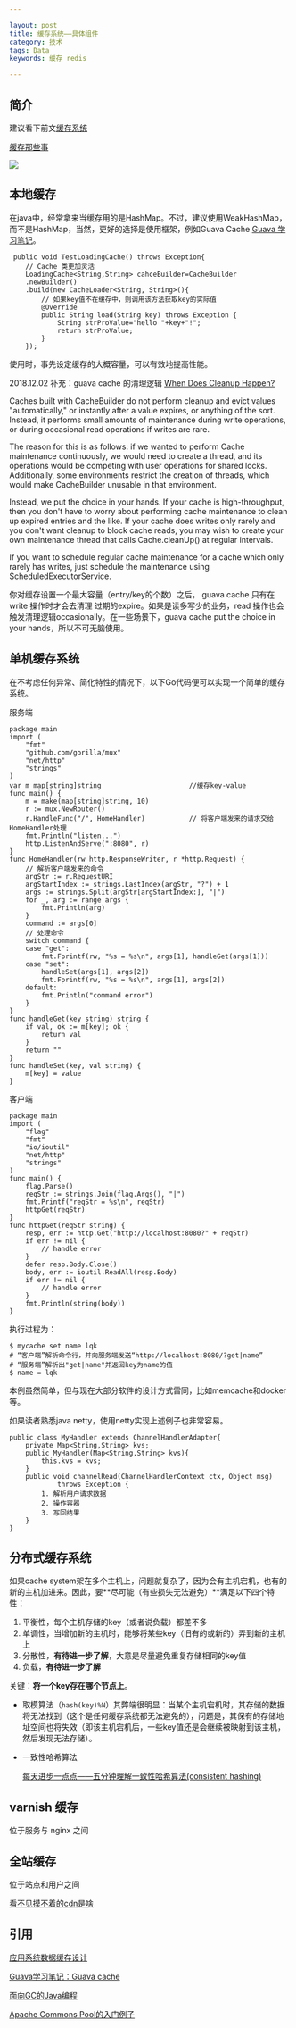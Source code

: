 ```yaml
---

layout: post
title: 缓存系统——具体组件
category: 技术
tags: Data
keywords: 缓存 redis

---
```


## 简介

建议看下前文[缓存系统](http://topsli.github.io/2015/06/26/cache_system.html)

[缓存那些事](https://tech.meituan.com/cache_about.html)

![](/public/upload/data/cache_location.png)

## 本地缓存

在java中，经常拿来当缓存用的是HashMap。不过，建议使用WeakHashMap，而不是HashMap，当然，更好的选择是使用框架，例如Guava Cache [Guava 学习笔记](https://legacy.gitbook.com/book/skyao/learning-guava/details)。

     public void TestLoadingCache() throws Exception{
        // Cache 类更加灵活
        LoadingCache<String,String> cahceBuilder=CacheBuilder
        .newBuilder()
        .build(new CacheLoader<String, String>(){
            // 如果key值不在缓存中，则调用该方法获取key的实际值
            @Override
            public String load(String key) throws Exception {        
                String strProValue="hello "+key+"!";                
                return strProValue;
            }
        });  
        

使用时，事先设定缓存的大概容量，可以有效地提高性能。   

2018.12.02 补充：guava cache 的清理逻辑 [When Does Cleanup Happen?](https://github.com/google/guava/wiki/CachesExplained) 

Caches built with CacheBuilder do not perform cleanup and evict values "automatically," or instantly after a value expires, or anything of the sort. Instead, it performs small amounts of maintenance during write operations, or during occasional read operations if writes are rare.

The reason for this is as follows: if we wanted to perform Cache maintenance continuously, we would need to create a thread, and its operations would be competing with user operations for shared locks. Additionally, some environments restrict the creation of threads, which would make CacheBuilder unusable in that environment.

Instead, we put the choice in your hands. If your cache is high-throughput, then you don't have to worry about performing cache maintenance to clean up expired entries and the like. If your cache does writes only rarely and you don't want cleanup to block cache reads, you may wish to create your own maintenance thread that calls Cache.cleanUp() at regular intervals.

If you want to schedule regular cache maintenance for a cache which only rarely has writes, just schedule the maintenance using ScheduledExecutorService.

你对缓存设置一个最大容量（entry/key的个数）之后，  guava cache 只有在write 操作时才会去清理 过期的expire。如果是读多写少的业务，read 操作也会触发清理逻辑occasionally。在一些场景下，guava cache put the choice in your hands，所以不可无脑使用。


## 单机缓存系统

在不考虑任何异常、简化特性的情况下，以下Go代码便可以实现一个简单的缓存系统。

服务端

    package main 
    import (
    	"fmt"
    	"github.com/gorilla/mux"
    	"net/http"
    	"strings"
    ) 
    var m map[string]string                      //缓存key-value
    func main() {
       	m = make(map[string]string, 10)
    	r := mux.NewRouter()
    	r.HandleFunc("/", HomeHandler)           // 将客户端发来的请求交给HomeHandler处理
    	fmt.Println("listen...")
    	http.ListenAndServe(":8080", r)
    }    
    func HomeHandler(rw http.ResponseWriter, r *http.Request) {  
        // 解析客户端发来的命令
    	argStr := r.RequestURI
    	argStartIndex := strings.LastIndex(argStr, "?") + 1
    	args := strings.Split(argStr[argStartIndex:], "|")
    	for _, arg := range args {
    		fmt.Println(arg)
    	}
    	command := args[0]
    	// 处理命令
    	switch command {
    	case "get":
    		fmt.Fprintf(rw, "%s = %s\n", args[1], handleGet(args[1]))
    	case "set":
    		handleSet(args[1], args[2])
    		fmt.Fprintf(rw, "%s = %s\n", args[1], args[2])
    	default:
    		fmt.Println("command error")
    	}
    }
    func handleGet(key string) string {
    	if val, ok := m[key]; ok {
    		return val
    	}
    	return ""
    }
    func handleSet(key, val string) {
    	m[key] = value
    }

客户端

    package main   
    import (
    	"flag"
    	"fmt"
    	"io/ioutil"
    	"net/http"
    	"strings"
    )
    func main() {
    	flag.Parse()
    	reqStr := strings.Join(flag.Args(), "|")    
    	fmt.Printf("reqStr = %s\n", reqStr)    
    	httpGet(reqStr)    
    }    
    func httpGet(reqStr string) {
    	resp, err := http.Get("http://localhost:8080?" + reqStr)
    	if err != nil {
    		// handle error
    	}  
    	defer resp.Body.Close()
    	body, err := ioutil.ReadAll(resp.Body)
    	if err != nil {
    		// handle error
    	}  
    	fmt.Println(string(body))
    }
    

执行过程为：

    $ mycache set name lqk
    # “客户端”解析命令行，并向服务端发送“http://localhost:8080/?get|name”
    # “服务端”解析出"get|name"并返回key为name的值
    $ name = lqk
    
本例虽然简单，但与现在大部分软件的设计方式雷同，比如memcache和docker等。

如果读者熟悉java netty，使用netty实现上述例子也非常容易。

    public class MyHandler extends ChannelHandlerAdapter{
        private Map<String,String> kvs;
        public MyHandler(Map<String,String> kvs){
            this.kvs = kvs;
        }
        public void channelRead(ChannelHandlerContext ctx, Object msg)
        		throws Exception {
        	1. 解析用户请求数据
        	2. 操作容器
        	3. 写回结果
        }
    }

## 分布式缓存系统

如果cache system架在多个主机上，问题就复杂了，因为会有主机宕机，也有的新的主机加进来。因此，要**尽可能（有些损失无法避免）**满足以下四个特性：

1. 平衡性，每个主机存储的key（或者说负载）都差不多
2. 单调性，当增加新的主机时，能够将某些key（旧有的或新的）弄到新的主机上
3. 分散性，**有待进一步了解**，大意是尽量避免重复存储相同的key值
4. 负载，**有待进一步了解**

关键：**将一个key存在哪个节点上**。

- 取模算法（`hash(key)%N`）其弊端很明显：当某个主机宕机时，其存储的数据将无法找到（这个是任何缓存系统都无法避免的），问题是，其保有的存储地址空间也将失效（即该主机宕机后，一些key值还是会继续被映射到该主机，然后发现无法存储）。
- 一致性哈希算法

    [每天进步一点点——五分钟理解一致性哈希算法(consistent hashing)][]
    
## varnish 缓存

位于服务与 nginx 之间
    
## 全站缓存

位于站点和用户之间

[看不见摸不着的cdn是啥](http://topsli.github.io/2018/03/29/cdn.html)

## 引用

[应用系统数据缓存设计][]

[Guava学习笔记：Guava cache][]

[面向GC的Java编程][]

[Apache Commons Pool的入门例子][]

[应用系统数据缓存设计]: http://www.tuicool.com/articles/nYvy2a
[Guava学习笔记：Guava cache]: http://www.cnblogs.com/peida/p/Guava_Cache.html
[面向GC的Java编程]: http://coolshell.cn/articles/11541.html
[Apache Commons Pool的入门例子]: http://blog.csdn.net/fwing/article/details/5525124
[每天进步一点点——五分钟理解一致性哈希算法(consistent hashing)]: http://blog.csdn.net/cywosp/article/details/23397179